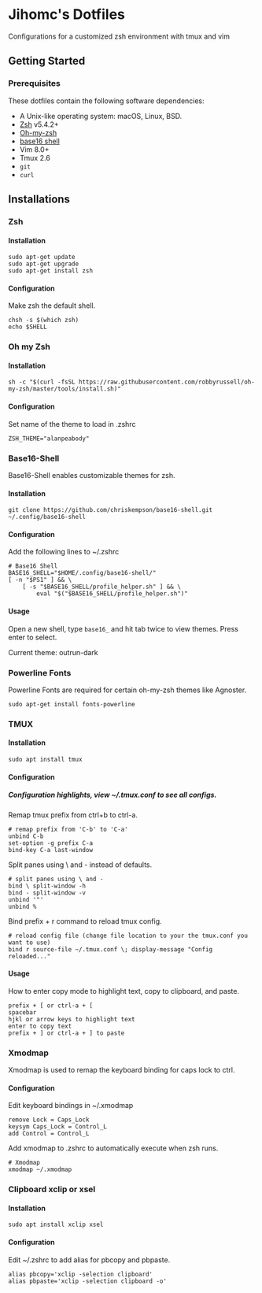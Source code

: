 # Jihomc's Dotfiles


Configurations for a customized zsh environment with tmux and vim 



 
## Getting Started 



### Prerequisites

These dotfiles contain the following software dependencies:

* A Unix-like operating system: macOS, Linux, BSD. 
* [Zsh](https://zsh.org) v5.4.2+  
* [Oh-my-zsh](https://github.com/ohmyzsh/ohmyzsh)
* [base16 shell](https://github.com/chriskempson/base16-shell)
* Vim 8.0+
* Tmux 2.6
* `git`
* `curl`




## Installations



### Zsh

#### Installation

```shell
sudo apt-get update
sudo apt-get upgrade
sudo apt-get install zsh
```

#### Configuration

Make zsh the default shell.

```shell
chsh -s $(which zsh)
echo $SHELL
```


### Oh my Zsh 

#### Installation

```shell
sh -c "$(curl -fsSL https://raw.githubusercontent.com/robbyrussell/oh-my-zsh/master/tools/install.sh)"
```

#### Configuration

Set name of the theme to load in .zshrc

```shell
ZSH_THEME="alanpeabody"
```


### Base16-Shell 

Base16-Shell enables customizable themes for zsh.

#### Installation

```shell
git clone https://github.com/chriskempson/base16-shell.git ~/.config/base16-shell
```

#### Configuration

Add the following lines to ~/.zshrc

```shell
# Base16 Shell
BASE16_SHELL="$HOME/.config/base16-shell/"
[ -n "$PS1" ] && \
    [ -s "$BASE16_SHELL/profile_helper.sh" ] && \
        eval "$("$BASE16_SHELL/profile_helper.sh")"
```

#### Usage

Open a new shell, type `base16_` and hit tab twice to view themes. Press enter to select.

Current theme: outrun-dark

### Powerline Fonts 

Powerline Fonts are required for certain oh-my-zsh themes like Agnoster.

```shell
sudo apt-get install fonts-powerline
```


### TMUX 

#### Installation

```shell
sudo apt install tmux
```

#### Configuration

##### Configuration highlights, view ~/.tmux.conf to see all configs.

Remap tmux prefix from ctrl+b to ctrl-a.

```shell
# remap prefix from 'C-b' to 'C-a'
unbind C-b
set-option -g prefix C-a
bind-key C-a last-window
```

Split panes using \ and - instead of defaults.

```shell
# split panes using \ and -
bind \ split-window -h
bind - split-window -v
unbind '"'
unbind %
```

Bind prefix + r command to reload tmux config.

```shell
# reload config file (change file location to your the tmux.conf you want to use)
bind r source-file ~/.tmux.conf \; display-message "Config reloaded..."
```

#### Usage

How to enter copy mode to highlight text, copy to clipboard, and paste.

```shell
prefix + [ or ctrl-a + [
spacebar
hjkl or arrow keys to highlight text
enter to copy text
prefix + ] or ctrl-a + ] to paste
```


### Xmodmap

Xmodmap is used to remap the keyboard binding for caps lock to ctrl.

#### Configuration

Edit keyboard bindings in  ~/.xmodmap

```shell
remove Lock = Caps_Lock
keysym Caps_Lock = Control_L
add Control = Control_L
```

Add xmodmap to .zshrc to automatically execute when zsh runs.

```shell
# Xmodmap
xmodmap ~/.xmodmap
```


### Clipboard xclip or xsel

#### Installation

```shell
sudo apt install xclip xsel
```

#### Configuration

Edit ~/.zshrc to add alias for pbcopy and pbpaste.

```shell
alias pbcopy='xclip -selection clipboard'
alias pbpaste='xclip -selection clipboard -o'
```

